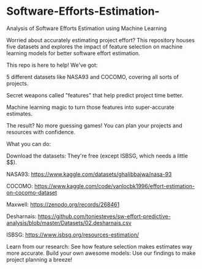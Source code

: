 # Software-Efforts-Estimation-
Analysis of Software Efforts Estimation using Machine Learning 

Worried about accurately estimating project effort? This repository houses five datasets and explores the impact of feature selection on machine learning models for better software effort estimation.

This repo is here to help! We've got:

5 different datasets like NASA93 and COCOMO, covering all sorts of projects. ‍

Secret weapons called "features" that help predict project time better.

Machine learning magic to turn those features into super-accurate estimates.

The result? No more guessing games!  You can plan your projects and resources with confidence.


What you can do:

Download the datasets: They're free (except ISBSG, which needs a little $$).

NASA93: https://www.kaggle.com/datasets/ghalibbajwa/nasa-93

COCOMO: https://www.kaggle.com/code/vanlocbk1996/effort-estimation-on-cocomo-dataset

Maxwell: https://zenodo.org/records/268461

Desharnais: https://github.com/toniesteves/sw-effort-predictive-analysis/blob/master/Datasets/02.desharnais.csv

ISBSG: https://www.isbsg.org/resources-estimation/


Learn from our research: See how feature selection makes estimates way more accurate.
Build your own awesome models: Use our findings to make project planning a breeze!
